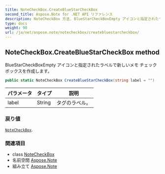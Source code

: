 ```yaml
---
title: NoteCheckBox.CreateBlueStarCheckBox
second_title: Aspose.Note for .NET API リファレンス
description: NoteCheckBox 方法. BlueStarCheckBoxEmpty アイコンと指定されたラベルで新しいメモ チェックボックスを作成します
type: docs
weight: 90
url: /ja/net/aspose.note/notecheckbox/createbluestarcheckbox/
---
```

## NoteCheckBox.CreateBlueStarCheckBox method

BlueStarCheckBoxEmpty アイコンと指定されたラベルで新しいメモ チェックボックスを作成します。

```csharp
public static NoteCheckBox CreateBlueStarCheckBox(string label = "")
```

| パラメータ | タイプ | 説明 |
| --- | --- | --- |
| label | String | タグのラベル。 |

### 戻り値

[`NoteCheckBox`](../).

### 関連項目

* class [NoteCheckBox](../)
* 名前空間 [Aspose.Note](../../notecheckbox/)
* 組み立て [Aspose.Note](../../../)


